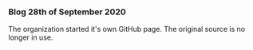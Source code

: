 ### Blog 28th of September 2020
The organization started it's own GitHub page. The original source is no longer in use.  
